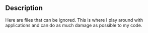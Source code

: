 

## Description

Here are files that can be ignored. This is where I play around with applications and can do as much damage as possible to my code.

